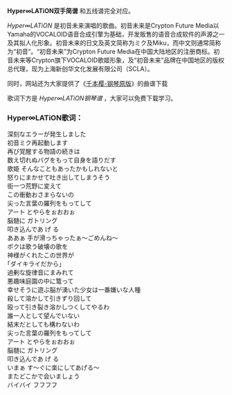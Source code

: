 

**Hyper∞LATiON双手简谱** 和五线谱完全对应。

_Hyper∞LATiON_ 是初音未来演唱的歌曲。初音未来是Crypton Future
Media以Yamaha的VOCALOID语音合成引擎为基础，开发贩售的语音合成软件的声源之一及其拟人化形象。初音未来的日文及英文简称为ミク及Miku，而中文则通常简称为“初音”。“初音未来”为Crypton
Future
Media在中国大陆地区的注册商标。初音未来等Crypton旗下VOCALOID歌姬形象，及“初音未来”品牌在中国地区的版权总代理，现为上海新创华文化发展有限公司（SCLA）。

同时，网站还为大家提供了《[千本樱-钢琴原版](Music-9258-千本樱-钢琴原版.html "千本樱-钢琴原版")》的曲谱下载

歌词下方是 _Hyper∞LATiON钢琴谱_ ，大家可以免费下载学习。

### Hyper∞LATiON歌词：

深刻なエラーが発生しました  
初音ミク再起動します  
再び覚醒する物語の続きは  
数え切れぬバグをもって自身を語りだす  
歌姫 そんなこともあったかもしれないと  
怒りにまかせて吐き出してしまうそう  
街一つ荒野に変えて  
この衝動おさまらないの  
尖った言葉の羅列をもってして  
アート とやらをぉおおぉ  
脳髄に ガトリング  
叩き込んであ げ る  
ああぁ 手が滑っちゃったぁ～ごめんね～  
ボクは歌う破壊の歌を  
神様がくれたこの世界が  
｢ダイキライだから」  
過剰な旋律音にまみれて  
悪趣味庭園の中に篭って  
幸せそうに遊ぶ脳が湧いた少女は一番嫌いな人種  
殺して溶かして引きずり回して  
殴って引き裂き溶かしつくしてやるわ  
誰一人として望んでいない  
結末だとしても構わないわ  
尖った言葉の羅列をもってして  
アート とやらをぉおおぉ  
脳髄に ガトリング  
叩き込んであ げ る  
いまぁ す～ぐに楽にしてあげる～  
またどこかで会いましょう  
バイバイ フフフフ

